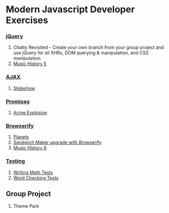 # Modern Javascript Developer Exercises

### [jQuery](../resources/MJ_JQUERY_INTRODUCTION.md)
1. Chatty Revisited - Create your own branch from your group project and use jQuery for all XHRs, DOM querying & manipulation, and CSS manipulation.
1. [Music History 5](MJ_JQUERY_MUSIC_HISTORY_05.md)


### [AJAX](../resources/MJ_JQUERY_AJAX.md)
1. [Slideshow](MJ_JQUERY_SLIDESHOW.md)


### [Promises](../resources/MJ_PROMISES.md)
1. [Acme Explosive](MJ_PROMISES_ACME_EXPLOSIVES.md)


### [Browserify](../resources/MJ_BROWSERIFY_CONCEPTS.md)
1. [Planets](MJ_BROWSERIFY_PLANETS.md)
1. [Sandwich Maker upgrade with Browserify](MJ_BROWSERIFY_SANDWICH_MAKER.md)
1. [Music History 6](MJ_BROWSERIFY_MUSIC_HISTORY_06.md)


### [Testing](../resources/MJ_TESTING.md)
1. [Writing Math Tests](MJ_TESTING_MATH.md)
1. [Word Checking Tests](MJ_TESTING_WORD_CHECKER.md)


## Group Project
1. Theme Park
